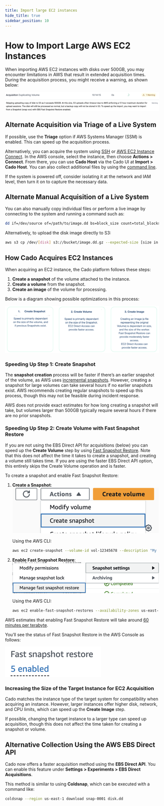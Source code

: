```yaml
---
title: Import large EC2 instances
hide_title: true
sidebar_position: 10
---
```


# How to Import Large AWS EC2 Instances

When importing AWS EC2 instances with disks over 500GB, you may encounter limitations in AWS that result in extended acquisition times. During the acquisition process, you might receive a warning, as shown below:

![Large EC2 Import Warning](/img/large-disk-warning.png)

## Alternate Acquisition via Triage of a Live System

If possible, use the **Triage** option if AWS Systems Manager (SSM) is enabled. This can speed up the acquisition process.

Alternatively, you can acquire the system using [SSH](https://docs.aws.amazon.com/AWSEC2/latest/UserGuide/connect-linux-inst-ssh.html) or [AWS EC2 Instance Connect](https://docs.aws.amazon.com/AWSEC2/latest/UserGuide/ec2-instance-connect-methods.html). In the AWS console, select the instance, then choose **Actions > Connect**. From there, you can use **Cado Host** via the Cado UI at **Import > Cado Host**. You can also collect additional files by using the [command line](https://docs.cadosecurity.com/cado-host/cli).

If the system is powered off, consider isolating it at the network and IAM level, then turn it on to capture the necessary data.

## Alternate Manual Acquisition of a Live System

You can also manually copy individual files or perform a live image by connecting to the system and running a command such as:

```bash
dd if=/dev/source of=/path/to/image.dd bs=block_size count=total_blocks
```

Alternatively, to upload the disk image directly to S3:

```bash
aws s3 cp /dev/[disk] s3://bucket/image.dd.gz --expected-size [size in bytes]
```

## How Cado Acquires EC2 Instances

When acquiring an EC2 instance, the Cado platform follows these steps:

1. **Create a snapshot** of the volume attached to the instance.
2. **Create a volume** from the snapshot.
3. **Create an image** of the volume for processing.

Below is a diagram showing possible optimizations in this process:

![Cado EC2 Acquisition Process](/img/snapshot-steps.png)

### Speeding Up Step 1: Create Snapshot

The **snapshot creation** process will be faster if there’s an earlier snapshot of the volume, as AWS uses [incremental snapshots](https://docs.aws.amazon.com/ebs/latest/userguide/ebs-snapshots.html#how_snapshots_work). However, creating a snapshot for large volumes can take several hours if no earlier snapshots exist. AWS recommends creating regular snapshots to speed up this process, though this may not be feasible during incident response.

AWS does not provide exact estimates for how long creating a snapshot will take, but volumes larger than 500GB typically require several hours if there are no prior snapshots.

### Speeding Up Step 2: Create Volume with Fast Snapshot Restore

If you are not using the EBS Direct API for acquisitions (below) you can speed up the **Create Volume** step by using [Fast Snapshot Restore](https://docs.aws.amazon.com/ebs/latest/userguide/ebs-fast-snapshot-restore.html). Note that this does not affect the time it takes to create a snapshot, and creating a volume still takes time. If you are using the faster EBS Direct API option, this entirely skips the Create Volume operation and is faster.

To create a snapshot and enable Fast Snapshot Restore:

1. **Create a Snapshot**:
   ![Create Snapshot](/img/createsnap.png)

   Using the AWS CLI:

   ```bash
   aws ec2 create-snapshot --volume-id vol-12345678 --description "My EBS volume snapshot"
   ```

2. **Enable Fast Snapshot Restore**:
   ![Enable Fast Snapshot Restore](/img/fast-restore.png)

   Using the AWS CLI:

   ```bash
   aws ec2 enable-fast-snapshot-restores --availability-zones us-east-2a us-east-2b --source-snapshot-ids snap-1234567890abcdef0
   ```

AWS estimates that enabling Fast Snapshot Restore will take around [60 minutes per terabyte](https://docs.aws.amazon.com/ebs/latest/userguide/ebs-fast-snapshot-restore.html#:~:text=View%20the%20fast%20snapshot%20restore%20state%20for%20a%20snapshot,-Fast%20snapshot%20restore&text=optimizing%20%E2%80%94%20Fast%20snapshot%20restore%20is,performance%20benefit%20when%20restoring%20volumes.).

You’ll see the status of Fast Snapshot Restore in the AWS Console as follows:

![Fast Snapshot Restore Enabled](/img/fast-restore-enabled.png)

### Increasing the Size of the Target Instance for EC2 Acquisition

Cado matches the instance type of the target system for compatibility when acquiring an instance. However, larger instances offer higher disk, network, and CPU limits, which can speed up the **Create Image** step.

If possible, changing the target instance to a larger type can speed up acquisition, though this does not affect the time taken for creating a snapshot or volume.

## Alternative Collection Using the AWS EBS Direct API

Cado now offers a faster acquisition method using the **EBS Direct API**. You can enable this feature under **Settings > Experiments > EBS Direct Acquisitions**.

This method is similar to using **Coldsnap**, which can be executed with a command like:

```bash
coldsnap --region us-east-1 download snap-0001 disk.dd
```
